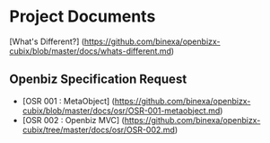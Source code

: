 Project Documents
==================

[What's Different?] (https://github.com/binexa/openbizx-cubix/blob/master/docs/whats-different.md)

Openbiz Specification Request
-----------------------------
* [OSR 001 : MetaObject] (https://github.com/binexa/openbizx-cubix/blob/master/docs/osr/OSR-001-metaobject.md)
* [OSR 002 : Openbiz MVC] (https://github.com/binexa/openbizx-cubix/tree/master/docs/osr/OSR-002.md)
